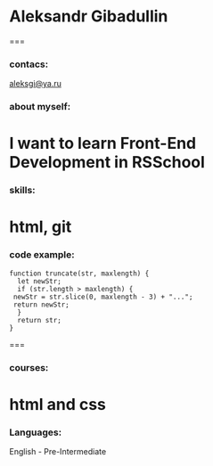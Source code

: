 # Aleksandr Gibadullin
===
### contacs:
aleksgi@ya.ru

### about myself:
 I want to learn Front-End Development in RSSchool
===
### skills:
html, git
===
### code example:
```
function truncate(str, maxlength) {
  let newStr;
  if (str.length > maxlength) {
 newStr = str.slice(0, maxlength - 3) + "...";
 return newStr;
  }
  return str;
}
```
===
### courses: 
 html and css
===
### Languages:
 English - Pre-Intermediate